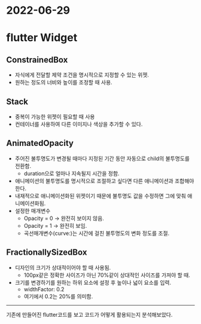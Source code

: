 2022-06-29
==========

# **flutter Widget**

## ConstrainedBox
- 자식에게 전달할 제약 조건을 명시적으로 지정할 수 있는 위젯.
- 원하는 정도의 너비와 높이를 조정할 때 사용.

## Stack
- 중복이 가능한 위젯이 필요할 때 사용
- 컨테이너를 사용하여 다른 이미지나 색상을 추가할 수 있다.

## AnimatedOpacity
- 주어진 불투명도가 변경될 때마다 지정된 기간 동안 자동으로 child의 불투명도를 전환함.
    - duration으로 얼마나 지속될지 시간을 정함.
- 애니메이션의 불투명도를 명시적으로 조절하고 싶다면 다른 애니메이션과 조합해야 한다.
- 내재적으로 애니메이션화된 위젯이기 때문에 불투명도 값을 수정하면 그에 맞춰 애니메이션화됨.
- 설정한 매개변수
    - Opacity = 0 -> 완전히 보이지 않음.
    - Opacity = 1 -> 완전히 보임.
    - 곡선매개변수(curve:)는 시간에 걸친 불투명도의 변화 정도를 조절.

## FractionallySizedBox
- 디자인의 크기가 상대적이어야 할 때 사용됨.
    - 100px같은 정확한 사이즈가 아닌 70%같이 상대적인 사이즈를 가져야 할 때.
-  크기를 변경하기를 원하는 하위 요소에 설정 후 높이나 넓이 요소를 입력.
    - widthFactor: 0.2
    - 여기에서 0.2는 20%를 의미함. 

----------

기존에 만들어진 flutter코드를 보고 코드가 어떻게 활용되는지 분석해보았다.
